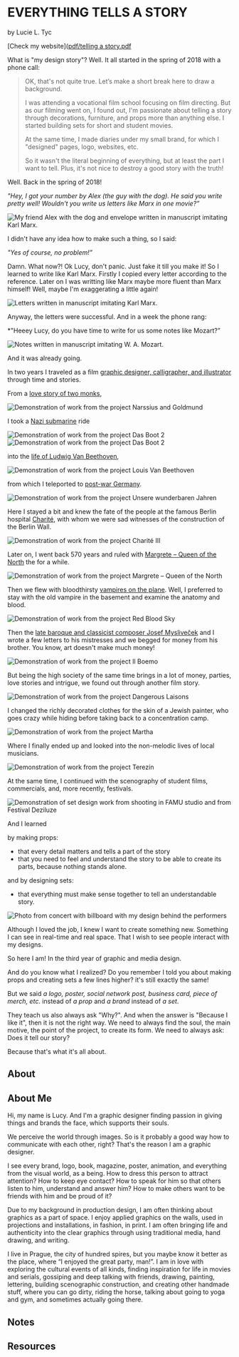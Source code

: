 # EVERYTHING TELLS A STORY

by Lucie L. Tyc

[Check my website]([pdf/telling a story.pdf](https://github.com/lussytea/english-for-designers/blob/main/06-storytelling/telling%20a%20story.pdf)

What is "my design story"? Well. It all started in the spring of 2018 with a phone call:

> OK, that's not quite true. Let’s make a short break here to draw a background.
>
> I was attending a vocational film school focusing on film directing. But as our filming went on, I found out, I'm passionate about telling a story through decorations, furniture, and props more than anything else. I started building sets for short and student movies.
>
> At the same time, I made diaries under my small brand, for which I "designed" pages, logo, websites, etc.
>
> So it wasn't the literal beginning of everything, but at least the part I want to tell. Plus, it's not nice to destroy a good story with the truth!

Well. Back in the spring of 2018!

*"Hey, I got your number by Alex (the guy with the dog). He said you write pretty well! Wouldn't you write us letters like Marx in one movie?”*

![My friend Alex with the dog and envelope written in manuscript imitating Karl Marx.](https://user-images.githubusercontent.com/79570985/150011112-f687962f-c09b-4688-9c3a-107c8aaecc72.jpg)

I didn't have any idea how to make such a thing, so I said:

*"Yes of course, no problem!”*

Damn. What now?! Ok Lucy, don't panic. Just fake it till you make it! So I learned to write like Karl Marx. Firstly I copied every letter according to the reference. Later on I was writting like Marx maybe more fluent than Marx himself! Well, maybe I'm exaggerating a little again!

![Letters written in manuscript imitating Karl Marx.](https://user-images.githubusercontent.com/79570985/150484810-c283ecd2-b6d2-4b69-ad5e-08d4358948b1.jpg)

Anyway, the letters were successful. And in a week the phone rang:

*"Heeey Lucy, do you have time to write for us some notes like Mozart?”

![Notes written in manuscript imitating W. A. Mozart.](https://user-images.githubusercontent.com/79570985/150009166-f559779e-d0cd-4ff0-953b-ac4c9d3af525.jpg)

And it was already going.

In two years I traveled as a film [graphic designer, calligrapher, and illustrator](https://lucietyc.wixsite.com/lucielagerthatyc) through time and stories.

From a [love story of two monks](https://www.imdb.com/title/tt9014656/?ref_=fn_al_tt_2), 

![Demonstration of work from the project Narssius and Goldmund](https://user-images.githubusercontent.com/79570985/150484837-5967e670-e2e2-4d72-be65-3c8030cb661e.jpg)

I took a [Nazi submarine](https://www.imdb.com/title/tt5830254/?ref_=fn_al_tt_3) ride 

![Demonstration of work from the project Das Boot 2](https://user-images.githubusercontent.com/79570985/150484881-e9213de0-5a43-493d-a09f-37b7f9f764d7.jpg)
![Demonstration of work from the project Das Boot 2](https://user-images.githubusercontent.com/79570985/150484887-544cf8cc-34dc-4c00-b73f-dd8f43165a61.jpg)

into the [life of Ludwig Van Beethoven](https://www.imdb.com/title/tt11496350/?ref_=fn_al_tt_1), 

![Demonstration of work from the project Louis Van Beethoven](https://user-images.githubusercontent.com/79570985/150484919-6d1e3498-2d02-457c-b8b4-b06c3646bfe9.jpg)

from which I teleported to [post-war Germany](https://www.imdb.com/title/tt11944132/?ref_=ttmi_tt).  

![Demonstration of work from the project Unsere wunderbaren Jahren](https://user-images.githubusercontent.com/79570985/150502260-60672ca3-8673-4d90-bdfd-3e245744b56e.jpg)


Here I stayed a bit and knew the fate of the people at the famous Berlin hospital [Charité](https://www.imdb.com/title/tt5337806/?ref_=fn_al_tt_1), with whom we were sad witnesses of the construction of the Berlin Wall.

![Demonstration of work from the project Charité III](https://user-images.githubusercontent.com/79570985/150485131-e907d6ec-4ad6-4bb0-b9ea-3e017d8f3165.jpg)

Later on, I went back 570 years and ruled with [Margrete – Queen of the North](https://www.imdb.com/title/tt9308390/?ref_=fn_al_tt_1) the for a while. 

![Demonstration of work from the project Margrete – Queen of the North](https://user-images.githubusercontent.com/79570985/150485239-a9e5f3c3-9645-4dd5-9c51-5b85963ab22e.jpg)

Then we flew with bloodthirsty [vampires on the plane](https://www.imdb.com/title/tt6402468/?ref_=fn_al_tt_1). Well, I preferred to stay with the old vampire in the basement and examine the anatomy and blood. 

![Demonstration of work from the project Red Blood Sky](https://user-images.githubusercontent.com/79570985/150485189-499ca2cb-4354-485a-a068-bc81dfb021c4.jpg)

Then the [late baroque and classicist composer Josef Mysliveček](https://www.imdb.com/title/tt10726774/?ref_=nv_sr_srsg_0) and I wrote a few letters to his mistresses and we begged for money from his brother. You know, art doesn't make much money! 

![Demonstration of work from the project Il Boemo](https://user-images.githubusercontent.com/79570985/150485260-09aab2df-885e-40b9-b952-f5a48d153b09.jpg)

But being the high society of the same time brings in a lot of money, parties, love stories and intrigue, we found out through another film story. 

![Demonstration of work from the project Dangerous Laisons](https://user-images.githubusercontent.com/79570985/150502099-703e8f82-9eae-4fa2-8c0b-e1ff92b68e5a.jpg)

I changed the richly decorated clothes for the skin of a Jewish painter, who goes crazy while hiding before taking back to a concentration camp. 

![Demonstration of work from the project Martha](https://user-images.githubusercontent.com/79570985/150485356-9ee0a526-2cca-47b6-854c-48db24a0d2cc.jpg)

Where I finally ended up and looked into the non-melodic lives of local musicians.

![Demonstration of work from the project Terezín](https://user-images.githubusercontent.com/79570985/150485340-0b6b1223-806b-41b2-add2-0a14995883d8.jpg)

At the same time, I continued with the scenography of student films, commercials, and, more recently, festivals.

![Demonstration of set design work from shooting in FAMU studio and from Festival Deziluze](https://user-images.githubusercontent.com/79570985/150485391-46b04787-9b04-4240-a89d-f93c92a1ae0d.jpg)

And I learned 

by making props:
- that every detail matters and tells a part of the story
- that you need to feel and understand the story to be able to create its parts, because nothing stands alone.

and by designing sets:
- that everything must make sense together to tell an understandable story. 

![Photo from concert with billboard with my design behind the performers](https://user-images.githubusercontent.com/79570985/150485472-70bc2565-a930-4ba6-bd10-48e3a3d88f90.jpg)

Although I loved the job, I knew I want to create something new. Something I can see in real-time and real space. That I wish to see people interact with my designs.

So here I am! In the third year of graphic and media design.

And do you know what I realized? Do you remember I told you about making props and creating sets a few lines higher? it's still exactly the same!

But we said *a logo, poster, social network post, business card, piece of merch, etc.* instead of *a prop* and *a brand* instead of *a set*.

They teach us also always ask "Why?". And when the answer is "Because I like it", then it is not the right way. We need to always find the soul, the main motive, the point of the project, to create its form. We need to always ask: Does it tell our story? 

Because that's what it's all about.


## About

<!-- Add revised short description about text -->

## About Me

Hi, my name is Lucy. And I'm a graphic designer finding passion in giving things and brands the face, which supports their souls.

We perceive the world through images. So is it probably a good way how to communicate with each other, right? That's the reason I am a graphic designer.

I see every brand, logo, book, magazine, poster, animation, and everything from the visual world, as a being. How to dress this person to attract attention? How to keep eye contact? How to speak for him so that others listen to him, understand and answer him? How to make others want to be friends with him and be proud of it?

Due to my background in production design, I am often thinking about graphics as a part of space. I enjoy applied graphics on the walls, used in projections and installations, in fashion, in print. I am often bringing life and authenticity into the clear graphics through using traditional media, hand drawing, and writing. 

I live in Prague, the city of hundred spires, but you maybe know it better as the place, where “I enjoyed the great party, man!”.  I am in love with exploring the cultural events of all kinds, finding inspiration for life in movies and serials, gossiping and deep talking with friends, drawing, painting, lettering, building scenographic construction, and creating other handmade stuff, where you can go dirty, riding the horse, talking about going to yoga and gym, and sometimes actually going there.


## Notes

<!-- Links to preparatory content: mind map, sketches, notes, etc. -->


## Resources

<!-- Links to resources mentioned above -->


